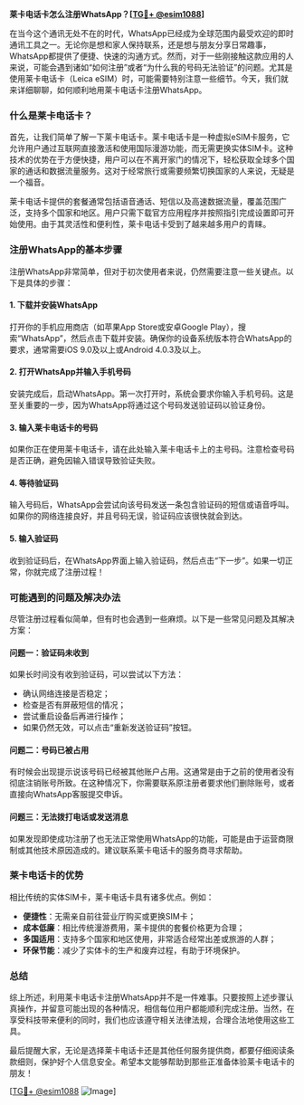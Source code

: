 **莱卡电话卡怎么注册WhatsApp？[[TG💪+ @esim1088](https://t.me/s/esim1088)]**

在当今这个通讯无处不在的时代，WhatsApp已经成为全球范围内最受欢迎的即时通讯工具之一。无论你是想和家人保持联系，还是想与朋友分享日常趣事，WhatsApp都提供了便捷、快速的沟通方式。然而，对于一些刚接触这款应用的人来说，可能会遇到诸如“如何注册”或者“为什么我的号码无法验证”的问题。尤其是使用莱卡电话卡（Leica eSIM）时，可能需要特别注意一些细节。今天，我们就来详细聊聊，如何顺利地用莱卡电话卡注册WhatsApp。

### 什么是莱卡电话卡？

首先，让我们简单了解一下莱卡电话卡。莱卡电话卡是一种虚拟eSIM卡服务，它允许用户通过互联网直接激活和使用国际漫游功能，而无需更换实体SIM卡。这种技术的优势在于方便快捷，用户可以在不离开家门的情况下，轻松获取全球多个国家的通话和数据流量服务。这对于经常旅行或需要频繁切换国家的人来说，无疑是一个福音。

莱卡电话卡提供的套餐通常包括语音通话、短信以及高速数据流量，覆盖范围广泛，支持多个国家和地区。用户只需下载官方应用程序并按照指引完成设置即可开始使用。由于其灵活性和便利性，莱卡电话卡受到了越来越多用户的青睐。

### 注册WhatsApp的基本步骤

注册WhatsApp非常简单，但对于初次使用者来说，仍然需要注意一些关键点。以下是具体的步骤：

#### 1. 下载并安装WhatsApp
打开你的手机应用商店（如苹果App Store或安卓Google Play），搜索“WhatsApp”，然后点击下载并安装。确保你的设备系统版本符合WhatsApp的要求，通常需要iOS 9.0及以上或Android 4.0.3及以上。

#### 2. 打开WhatsApp并输入手机号码
安装完成后，启动WhatsApp。第一次打开时，系统会要求你输入手机号码。这是至关重要的一步，因为WhatsApp将通过这个号码发送验证码以验证身份。

#### 3. 输入莱卡电话卡的号码
如果你正在使用莱卡电话卡，请在此处输入莱卡电话卡上的主号码。注意检查号码是否正确，避免因输入错误导致验证失败。

#### 4. 等待验证码
输入号码后，WhatsApp会尝试向该号码发送一条包含验证码的短信或语音呼叫。如果你的网络连接良好，并且号码无误，验证码应该很快就会到达。

#### 5. 输入验证码
收到验证码后，在WhatsApp界面上输入验证码，然后点击“下一步”。如果一切正常，你就完成了注册过程！

### 可能遇到的问题及解决办法

尽管注册过程看似简单，但有时也会遇到一些麻烦。以下是一些常见问题及其解决方案：

#### 问题一：验证码未收到
如果长时间没有收到验证码，可以尝试以下方法：
- 确认网络连接是否稳定；
- 检查是否有屏蔽短信的情况；
- 尝试重启设备后再进行操作；
- 如果仍然无效，可以点击“重新发送验证码”按钮。

#### 问题二：号码已被占用
有时候会出现提示说该号码已经被其他账户占用。这通常是由于之前的使用者没有彻底注销账号所致。在这种情况下，你需要联系原注册者要求他们删除账号，或者直接向WhatsApp客服提交申诉。

#### 问题三：无法拨打电话或发送消息
如果发现即使成功注册了也无法正常使用WhatsApp的功能，可能是由于运营商限制或其他技术原因造成的。建议联系莱卡电话卡的服务商寻求帮助。

### 莱卡电话卡的优势

相比传统的实体SIM卡，莱卡电话卡具有诸多优点。例如：
- **便捷性**：无需亲自前往营业厅购买或更换SIM卡；
- **成本低廉**：相比传统漫游费用，莱卡提供的套餐价格更为合理；
- **多国适用**：支持多个国家和地区使用，非常适合经常出差或旅游的人群；
- **环保节能**：减少了实体卡的生产和废弃过程，有助于环境保护。

### 总结

综上所述，利用莱卡电话卡注册WhatsApp并不是一件难事。只要按照上述步骤认真操作，并留意可能出现的各种情况，相信每位用户都能顺利完成注册。当然，在享受科技带来便利的同时，我们也应该遵守相关法律法规，合理合法地使用这些工具。

最后提醒大家，无论是选择莱卡电话卡还是其他任何服务提供商，都要仔细阅读条款细则，保护好个人信息安全。希望本文能够帮助到那些正准备体验莱卡电话卡的朋友！

[[TG💪+ @esim1088](https://t.me/s/esim1088) ![Image](https://i.postimg.cc/4NQfJmqS/Snipaste-2025-05-13-00-14-12.png)]